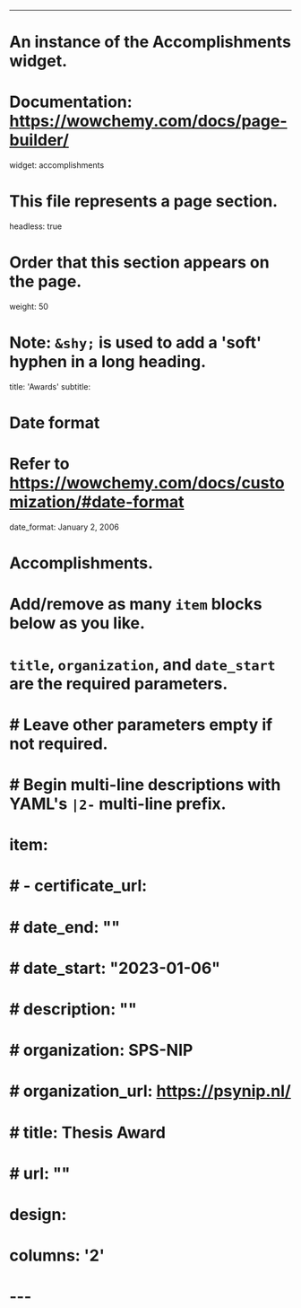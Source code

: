 ---
# An instance of the Accomplishments widget.
# Documentation: https://wowchemy.com/docs/page-builder/
widget: accomplishments

# This file represents a page section.
headless: true

# Order that this section appears on the page.
weight: 50

# Note: `&shy;` is used to add a 'soft' hyphen in a long heading.
title: 'Awards'
subtitle:

# Date format
#   Refer to https://wowchemy.com/docs/customization/#date-format
date_format: January 2, 2006

# Accomplishments.
#   Add/remove as many `item` blocks below as you like.
#   `title`, `organization`, and `date_start` are the required parameters.
# #   Leave other parameters empty if not required.
# #   Begin multi-line descriptions with YAML's `|2-` multi-line prefix.
# item:
# # - certificate_url: 
# #   date_end: ""
# #   date_start: "2023-01-06"
# #   description: ""
# #   organization: SPS-NIP
# #   organization_url: https://psynip.nl/
# #   title: Thesis Award
# #   url: ""

# design:
#   columns: '2' 
# ---
